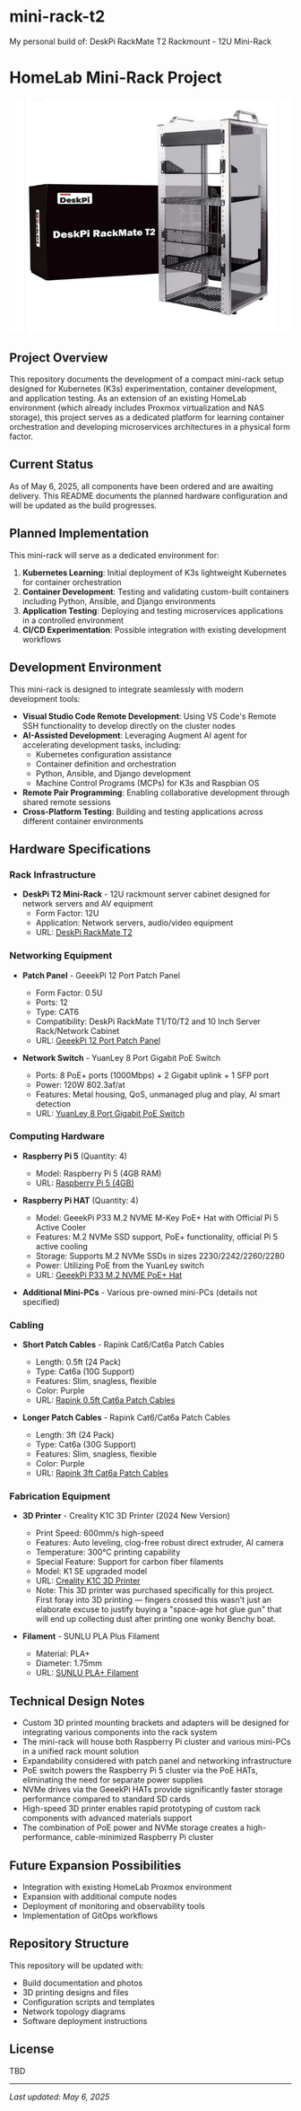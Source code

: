 # mini-rack-t2
My personal build of: DeskPi RackMate T2 Rackmount - 12U Mini-Rack
# HomeLab Mini-Rack Project

![DeskPi T2 Rackmount 12U 10" Rack](deskpi_t2.png "Mini-Rack")

## Project Overview
This repository documents the development of a compact mini-rack setup designed for Kubernetes (K3s) experimentation, container development, and application testing. As an extension of an existing HomeLab environment (which already includes Proxmox virtualization and NAS storage), this project serves as a dedicated platform for learning container orchestration and developing microservices architectures in a physical form factor.

## Current Status
As of May 6, 2025, all components have been ordered and are awaiting delivery. This README documents the planned hardware configuration and will be updated as the build progresses.

## Planned Implementation
This mini-rack will serve as a dedicated environment for:

1. **Kubernetes Learning**: Initial deployment of K3s lightweight Kubernetes for container orchestration
2. **Container Development**: Testing and validating custom-built containers including Python, Ansible, and Django environments
3. **Application Testing**: Deploying and testing microservices applications in a controlled environment
4. **CI/CD Experimentation**: Possible integration with existing development workflows

## Development Environment
This mini-rack is designed to integrate seamlessly with modern development tools:

- **Visual Studio Code Remote Development**: Using VS Code's Remote SSH functionality to develop directly on the cluster nodes
- **AI-Assisted Development**: Leveraging Augment AI agent for accelerating development tasks, including:
  - Kubernetes configuration assistance
  - Container definition and orchestration
  - Python, Ansible, and Django development
  - Machine Control Programs (MCPs) for K3s and Raspbian OS
- **Remote Pair Programming**: Enabling collaborative development through shared remote sessions
- **Cross-Platform Testing**: Building and testing applications across different container environments

## Hardware Specifications

### Rack Infrastructure
- **DeskPi T2 Mini-Rack** - 12U rackmount server cabinet designed for network servers and AV equipment
  - Form Factor: 12U
  - Application: Network servers, audio/video equipment
  - URL: [DeskPi RackMate T2](https://deskpi.com/products/deskpi-rackmate-t2-rackmount-12u-server-cabinet-for-network-servers-audio-and-video-equipment)

### Networking Equipment
- **Patch Panel** - GeeekPi 12 Port Patch Panel
  - Form Factor: 0.5U
  - Ports: 12
  - Type: CAT6
  - Compatibility: DeskPi RackMate T1/T0/T2 and 10 Inch Server Rack/Network Cabinet
  - URL: [GeeekPi 12 Port Patch Panel](https://www.amazon.com/dp/B0D5XPNHHF)

- **Network Switch** - YuanLey 8 Port Gigabit PoE Switch
  - Ports: 8 PoE+ ports (1000Mbps) + 2 Gigabit uplink + 1 SFP port
  - Power: 120W 802.3af/at
  - Features: Metal housing, QoS, unmanaged plug and play, AI smart detection
  - URL: [YuanLey 8 Port Gigabit PoE Switch](https://www.amazon.com/dp/B08PJPX47D)

### Computing Hardware
- **Raspberry Pi 5** (Quantity: 4)
  - Model: Raspberry Pi 5 (4GB RAM)
  - URL: [Raspberry Pi 5 (4GB)](https://www.amazon.com/dp/B0CK3L9WD3)

- **Raspberry Pi HAT** (Quantity: 4)
  - Model: GeeekPi P33 M.2 NVME M-Key PoE+ Hat with Official Pi 5 Active Cooler
  - Features: M.2 NVMe SSD support, PoE+ functionality, official Pi 5 active cooling
  - Storage: Supports M.2 NVMe SSDs in sizes 2230/2242/2260/2280
  - Power: Utilizing PoE from the YuanLey switch
  - URL: [GeeekPi P33 M.2 NVME PoE+ Hat](https://www.amazon.com/dp/B0D8JC3MXQ)

- **Additional Mini-PCs** - Various pre-owned mini-PCs (details not specified)

### Cabling
- **Short Patch Cables** - Rapink Cat6/Cat6a Patch Cables
  - Length: 0.5ft (24 Pack)
  - Type: Cat6a (10G Support)
  - Features: Slim, snagless, flexible
  - Color: Purple
  - URL: [Rapink 0.5ft Cat6a Patch Cables](https://www.amazon.com/dp/B0DWTW5RVK)

- **Longer Patch Cables** - Rapink Cat6/Cat6a Patch Cables
  - Length: 3ft (24 Pack)
  - Type: Cat6a (30G Support)
  - Features: Slim, snagless, flexible
  - Color: Purple
  - URL: [Rapink 3ft Cat6a Patch Cables](https://www.amazon.com/dp/B0DWTQWHYV)

### Fabrication Equipment
- **3D Printer** - Creality K1C 3D Printer (2024 New Version)
  - Print Speed: 600mm/s high-speed
  - Features: Auto leveling, clog-free robust direct extruder, AI camera
  - Temperature: 300°C printing capability
  - Special Feature: Support for carbon fiber filaments
  - Model: K1 SE upgraded model
  - URL: [Creality K1C 3D Printer](https://www.amazon.com/dp/B0DNPZW6BY)
  - Note: This 3D printer was purchased specifically for this project. First foray into 3D printing — fingers crossed this wasn't just an elaborate excuse to justify buying a "space-age hot glue gun" that will end up collecting dust after printing one wonky Benchy boat.

- **Filament** - SUNLU PLA Plus Filament
  - Material: PLA+
  - Diameter: 1.75mm
  - URL: [SUNLU PLA+ Filament](https://www.amazon.com/dp/B0C4TNQZYY)

## Technical Design Notes
- Custom 3D printed mounting brackets and adapters will be designed for integrating various components into the rack system
- The mini-rack will house both Raspberry Pi cluster and various mini-PCs in a unified rack mount solution
- Expandability considered with patch panel and networking infrastructure
- PoE switch powers the Raspberry Pi 5 cluster via the PoE HATs, eliminating the need for separate power supplies
- NVMe drives via the GeeekPi HATs provide significantly faster storage performance compared to standard SD cards
- High-speed 3D printer enables rapid prototyping of custom rack components with advanced materials support
- The combination of PoE power and NVMe storage creates a high-performance, cable-minimized Raspberry Pi cluster

## Future Expansion Possibilities
- Integration with existing HomeLab Proxmox environment
- Expansion with additional compute nodes
- Deployment of monitoring and observability tools
- Implementation of GitOps workflows

## Repository Structure
This repository will be updated with:
- Build documentation and photos
- 3D printing designs and files
- Configuration scripts and templates
- Network topology diagrams
- Software deployment instructions

## License
TBD

---
*Last updated: May 6, 2025*
